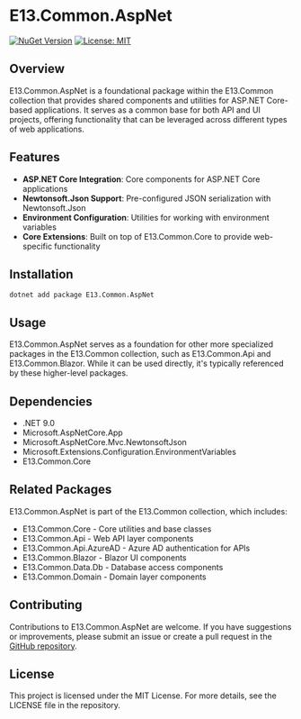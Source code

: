 # E13.Common.AspNet

[![NuGet Version](https://img.shields.io/nuget/v/e13.common.aspnet)](https://www.nuget.org/packages/E13.Common.AspNet/)
[![License: MIT](https://img.shields.io/badge/License-MIT-blue.svg)](https://opensource.org/licenses/MIT)

## Overview

E13.Common.AspNet is a foundational package within the E13.Common collection that provides shared components and utilities for ASP.NET Core-based applications. It serves as a common base for both API and UI projects, offering functionality that can be leveraged across different types of web applications.

## Features

- **ASP.NET Core Integration**: Core components for ASP.NET Core applications
- **Newtonsoft.Json Support**: Pre-configured JSON serialization with Newtonsoft.Json
- **Environment Configuration**: Utilities for working with environment variables
- **Core Extensions**: Built on top of E13.Common.Core to provide web-specific functionality

## Installation

```shell
dotnet add package E13.Common.AspNet
```

## Usage

E13.Common.AspNet serves as a foundation for other more specialized packages in the E13.Common collection, such as E13.Common.Api and E13.Common.Blazor. While it can be used directly, it's typically referenced by these higher-level packages.

## Dependencies

- .NET 9.0
- Microsoft.AspNetCore.App
- Microsoft.AspNetCore.Mvc.NewtonsoftJson
- Microsoft.Extensions.Configuration.EnvironmentVariables
- E13.Common.Core

## Related Packages

E13.Common.AspNet is part of the E13.Common collection, which includes:

- E13.Common.Core - Core utilities and base classes
- E13.Common.Api - Web API layer components
- E13.Common.Api.AzureAD - Azure AD authentication for APIs
- E13.Common.Blazor - Blazor UI components
- E13.Common.Data.Db - Database access components
- E13.Common.Domain - Domain layer components

## Contributing

Contributions to E13.Common.AspNet are welcome. If you have suggestions or improvements, please submit an issue or create a pull request in the [GitHub repository](https://github.com/e13tech/common).

## License

This project is licensed under the MIT License. For more details, see the LICENSE file in the repository.
